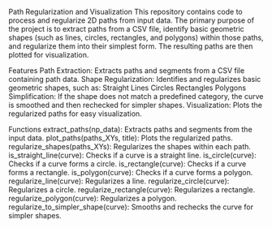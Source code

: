 Path Regularization and Visualization
This repository contains code to process and regularize 2D paths from input data. The primary purpose of the project is to extract paths from a CSV file, identify basic geometric shapes (such as lines, circles, rectangles, and polygons) within those paths, and regularize them into their simplest form. The resulting paths are then plotted for visualization.

Features
Path Extraction: Extracts paths and segments from a CSV file containing path data.
Shape Regularization: Identifies and regularizes basic geometric shapes, such as:
Straight Lines
Circles
Rectangles
Polygons
Simplification: If the shape does not match a predefined category, the curve is smoothed and then rechecked for simpler shapes.
Visualization: Plots the regularized paths for easy visualization.

Functions
extract_paths(np_data): Extracts paths and segments from the input data.
plot_paths(paths_XYs, title): Plots the regularized paths.
regularize_shapes(paths_XYs): Regularizes the shapes within each path.
is_straight_line(curve): Checks if a curve is a straight line.
is_circle(curve): Checks if a curve forms a circle.
is_rectangle(curve): Checks if a curve forms a rectangle.
is_polygon(curve): Checks if a curve forms a polygon.
regularize_line(curve): Regularizes a line.
regularize_circle(curve): Regularizes a circle.
regularize_rectangle(curve): Regularizes a rectangle.
regularize_polygon(curve): Regularizes a polygon.
regularize_to_simpler_shape(curve): Smooths and rechecks the curve for simpler shapes.
